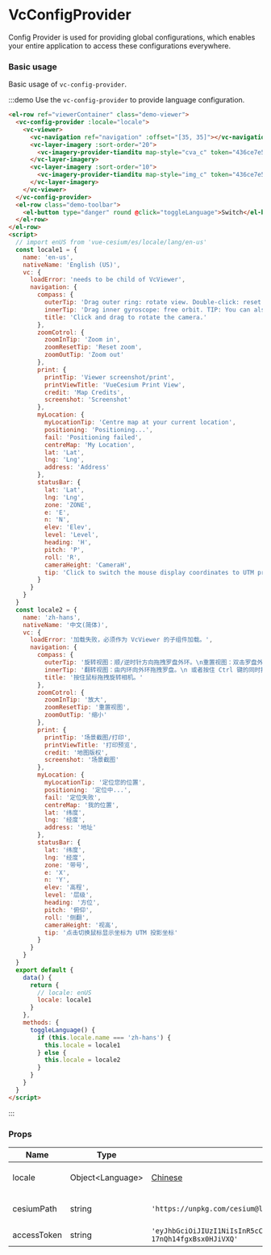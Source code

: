 <!--
 * @Author: zouyaoji@https://github.com/zouyaoji
 * @Date: 2021-11-07 10:54:09
 * @LastEditTime: 2022-05-18 11:56:39
 * @LastEditors: zouyaoji
 * @Description:
 * @FilePath: \vue-cesium@next\website\docs\en-US\vc-config-provider.md
-->

# VcConfigProvider

Config Provider is used for providing global configurations, which enables your entire application to access these configurations everywhere.

### Basic usage

Basic usage of `vc-config-provider`.

:::demo Use the `vc-config-provider` to provide language configuration.

```html
<el-row ref="viewerContainer" class="demo-viewer">
  <vc-config-provider :locale="locale">
    <vc-viewer>
      <vc-navigation ref="navigation" :offset="[35, 35]"></vc-navigation>
      <vc-layer-imagery :sort-order="20">
        <vc-imagery-provider-tianditu map-style="cva_c" token="436ce7e50d27eede2f2929307e6b33c0"></vc-imagery-provider-tianditu>
      </vc-layer-imagery>
      <vc-layer-imagery :sort-order="10">
        <vc-imagery-provider-tianditu map-style="img_c" token="436ce7e50d27eede2f2929307e6b33c0" ref="provider"></vc-imagery-provider-tianditu>
      </vc-layer-imagery>
    </vc-viewer>
  </vc-config-provider>
  <el-row class="demo-toolbar">
    <el-button type="danger" round @click="toggleLanguage">Switch</el-button>
  </el-row>
</el-row>
<script>
  // import enUS from 'vue-cesium/es/locale/lang/en-us'
  const locale1 = {
    name: 'en-us',
    nativeName: 'English (US)',
    vc: {
      loadError: 'needs to be child of VcViewer',
      navigation: {
        compass: {
          outerTip: 'Drag outer ring: rotate view. Double-click: reset view.',
          innerTip: 'Drag inner gyroscope: free orbit. TIP: You can also free orbit by holding the CTRL key and dragging the map.',
          title: 'Click and drag to rotate the camera.'
        },
        zoomCotrol: {
          zoomInTip: 'Zoom in',
          zoomResetTip: 'Reset zoom',
          zoomOutTip: 'Zoom out'
        },
        print: {
          printTip: 'Viewer screenshot/print',
          printViewTitle: 'VueCesium Print View',
          credit: 'Map Credits',
          screenshot: 'Screenshot'
        },
        myLocation: {
          myLocationTip: 'Centre map at your current location',
          positioning: 'Positioning...',
          fail: 'Positioning failed',
          centreMap: 'My Location',
          lat: 'Lat',
          lng: 'Lng',
          address: 'Address'
        },
        statusBar: {
          lat: 'Lat',
          lng: 'Lng',
          zone: 'ZONE',
          e: 'E',
          n: 'N',
          elev: 'Elev',
          level: 'Level',
          heading: 'H',
          pitch: 'P',
          roll: 'R',
          cameraHeight: 'CameraH',
          tip: 'Click to switch the mouse display coordinates to UTM projection coordinates'
        }
      }
    }
  }
  const locale2 = {
    name: 'zh-hans',
    nativeName: '中文(简体)',
    vc: {
      loadError: '加载失败，必须作为 VcViewer 的子组件加载。',
      navigation: {
        compass: {
          outerTip: '旋转视图：顺/逆时针方向拖拽罗盘外环。\n重置视图：双击罗盘外环。',
          innerTip: '翻转视图：由内环向外环拖拽罗盘。\n 或者按住 Ctrl 键的同时拖拽地图。',
          title: '按住鼠标拖拽旋转相机。'
        },
        zoomCotrol: {
          zoomInTip: '放大',
          zoomResetTip: '重置视图',
          zoomOutTip: '缩小'
        },
        print: {
          printTip: '场景截图/打印',
          printViewTitle: '打印预览',
          credit: '地图版权',
          screenshot: '场景截图'
        },
        myLocation: {
          myLocationTip: '定位您的位置',
          positioning: '定位中...',
          fail: '定位失败',
          centreMap: '我的位置',
          lat: '纬度',
          lng: '经度',
          address: '地址'
        },
        statusBar: {
          lat: '纬度',
          lng: '经度',
          zone: '带号',
          e: 'X',
          n: 'Y',
          elev: '高程',
          level: '层级',
          heading: '方位',
          pitch: '俯仰',
          roll: '侧翻',
          cameraHeight: '视高',
          tip: '点击切换鼠标显示坐标为 UTM 投影坐标'
        }
      }
    }
  }
  export default {
    data() {
      return {
        // locale: enUS
        locale: locale1
      }
    },
    methods: {
      toggleLanguage() {
        if (this.locale.name === 'zh-hans') {
          this.locale = locale1
        } else {
          this.locale = locale2
        }
      }
    }
  }
</script>
```

:::

### Props

<!-- prettier-ignore -->
| Name   | Type               | Default                                                                           | Description   |
| ------ | ------------------ | --------------------------------------------------------------------------------- | ------------- |
| locale | Object\<Language\> | [Chinese](https://github.com/zouyaoji/vue-cesium/blob/dev/packages/locale/lang/zh-hans.ts) | `optional` Locale Object. |
| cesiumPath | string | `'https://unpkg.com/cesium@latest/Build/Cesium/Cesium.js'` | `optional` CesiumJS url. |
| accessToken | string | `'eyJhbGciOiJIUzI1NiIsInR5cCI6IkpXVCJ9.eyJqdGkiOiI2OGE2MjZlOC1mMzhiLTRkZjQtOWEwZi1jZTE0MWY0YzhlMTAiLCJpZCI6MjU5LCJpYXQiOjE2NDM3MjU1NzZ9.ptZ5tVXvMmuWRC0WhjtYTg-17nQh14fgxBsx0HJiVXQ'` | `optional` accessToken. |
